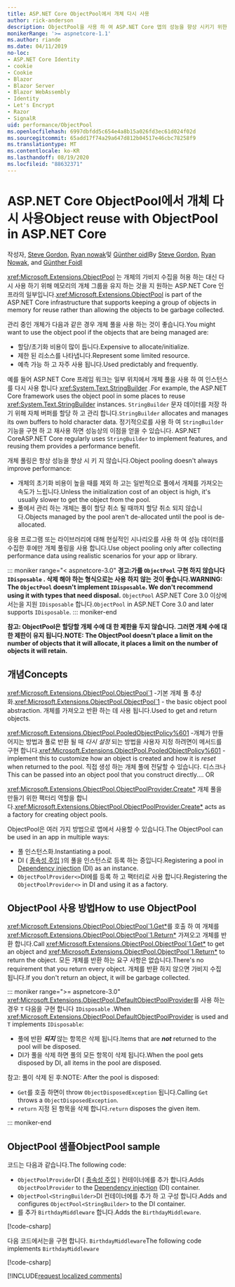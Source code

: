 ```yaml
---
title: ASP.NET Core ObjectPool에서 개체 다시 사용
author: rick-anderson
description: ObjectPool을 사용 하 여 ASP.NET Core 앱의 성능을 향상 시키기 위한 팁입니다.
monikerRange: '>= aspnetcore-1.1'
ms.author: riande
ms.date: 04/11/2019
no-loc:
- ASP.NET Core Identity
- cookie
- Cookie
- Blazor
- Blazor Server
- Blazor WebAssembly
- Identity
- Let's Encrypt
- Razor
- SignalR
uid: performance/ObjectPool
ms.openlocfilehash: 6997dbfdd5c654e4a8b15a026fd3ec61d024f02d
ms.sourcegitcommit: 65add17f74a29a647d812b04517e46cbc78258f9
ms.translationtype: MT
ms.contentlocale: ko-KR
ms.lasthandoff: 08/19/2020
ms.locfileid: "88632371"
---
```

# <a name="object-reuse-with-objectpool-in-aspnet-core"></a><span data-ttu-id="518f4-103">ASP.NET Core ObjectPool에서 개체 다시 사용</span><span class="sxs-lookup"><span data-stu-id="518f4-103">Object reuse with ObjectPool in ASP.NET Core</span></span>

<span data-ttu-id="518f4-104">작성자, [Steve Gordon](https://twitter.com/stevejgordon), [Ryan nowak](https://github.com/rynowak)및 [Günther oidl](https://github.com/gfoidl)</span><span class="sxs-lookup"><span data-stu-id="518f4-104">By [Steve Gordon](https://twitter.com/stevejgordon), [Ryan Nowak](https://github.com/rynowak), and [Günther Foidl](https://github.com/gfoidl)</span></span>

<span data-ttu-id="518f4-105"><xref:Microsoft.Extensions.ObjectPool> 는 개체의 가비지 수집을 허용 하는 대신 다시 사용 하기 위해 메모리의 개체 그룹을 유지 하는 것을 지 원하는 ASP.NET Core 인프라의 일부입니다.</span><span class="sxs-lookup"><span data-stu-id="518f4-105"><xref:Microsoft.Extensions.ObjectPool> is part of the ASP.NET Core infrastructure that supports keeping a group of objects in memory for reuse rather than allowing the objects to be garbage collected.</span></span>

<span data-ttu-id="518f4-106">관리 중인 개체가 다음과 같은 경우 개체 풀을 사용 하는 것이 좋습니다.</span><span class="sxs-lookup"><span data-stu-id="518f4-106">You might want to use the object pool if the objects that are being managed are:</span></span>

- <span data-ttu-id="518f4-107">할당/초기화 비용이 많이 듭니다.</span><span class="sxs-lookup"><span data-stu-id="518f4-107">Expensive to allocate/initialize.</span></span>
- <span data-ttu-id="518f4-108">제한 된 리소스를 나타냅니다.</span><span class="sxs-lookup"><span data-stu-id="518f4-108">Represent some limited resource.</span></span>
- <span data-ttu-id="518f4-109">예측 가능 하 고 자주 사용 됩니다.</span><span class="sxs-lookup"><span data-stu-id="518f4-109">Used predictably and frequently.</span></span>

<span data-ttu-id="518f4-110">예를 들어 ASP.NET Core 프레임 워크는 일부 위치에서 개체 풀을 사용 하 여 인스턴스를 다시 사용 합니다 <xref:System.Text.StringBuilder> .</span><span class="sxs-lookup"><span data-stu-id="518f4-110">For example, the ASP.NET Core framework uses the object pool in some places to reuse <xref:System.Text.StringBuilder> instances.</span></span> <span data-ttu-id="518f4-111">`StringBuilder` 문자 데이터를 저장 하기 위해 자체 버퍼를 할당 하 고 관리 합니다.</span><span class="sxs-lookup"><span data-stu-id="518f4-111">`StringBuilder` allocates and manages its own buffers to hold character data.</span></span> <span data-ttu-id="518f4-112">정기적으로를 사용 하 여 `StringBuilder` 기능을 구현 하 고 재사용 하면 성능상의 이점을 얻을 수 있습니다. ASP.NET Core</span><span class="sxs-lookup"><span data-stu-id="518f4-112">ASP.NET Core regularly uses `StringBuilder` to implement features, and reusing them provides a performance benefit.</span></span>

<span data-ttu-id="518f4-113">개체 풀링은 항상 성능을 향상 시 키 지 않습니다.</span><span class="sxs-lookup"><span data-stu-id="518f4-113">Object pooling doesn't always improve performance:</span></span>

- <span data-ttu-id="518f4-114">개체의 초기화 비용이 높을 때를 제외 하 고는 일반적으로 풀에서 개체를 가져오는 속도가 느립니다.</span><span class="sxs-lookup"><span data-stu-id="518f4-114">Unless the initialization cost of an object is high, it's usually slower to get the object from the pool.</span></span>
- <span data-ttu-id="518f4-115">풀에서 관리 하는 개체는 풀이 할당 취소 될 때까지 할당 취소 되지 않습니다.</span><span class="sxs-lookup"><span data-stu-id="518f4-115">Objects managed by the pool aren't de-allocated until the pool is de-allocated.</span></span>

<span data-ttu-id="518f4-116">응용 프로그램 또는 라이브러리에 대해 현실적인 시나리오를 사용 하 여 성능 데이터를 수집한 후에만 개체 풀링을 사용 합니다.</span><span class="sxs-lookup"><span data-stu-id="518f4-116">Use object pooling only after collecting performance data using realistic scenarios for your app or library.</span></span>

::: moniker range="< aspnetcore-3.0"
<span data-ttu-id="518f4-117">**경고:가를 `ObjectPool` 구현 하지 않습니다 `IDisposable` . 삭제 해야 하는 형식으로는 사용 하지 않는 것이 좋습니다.**</span><span class="sxs-lookup"><span data-stu-id="518f4-117">**WARNING: The `ObjectPool` doesn't implement `IDisposable`. We don't recommend using it with types that need disposal.**</span></span> <span data-ttu-id="518f4-118">`ObjectPool` ASP.NET Core 3.0 이상에서는을 지원 `IDisposable` 합니다.</span><span class="sxs-lookup"><span data-stu-id="518f4-118">`ObjectPool` in ASP.NET Core 3.0 and later supports `IDisposable`.</span></span>
::: moniker-end

<span data-ttu-id="518f4-119">**참고: ObjectPool은 할당할 개체 수에 대 한 제한을 두지 않습니다. 그러면 개체 수에 대 한 제한이 유지 됩니다.**</span><span class="sxs-lookup"><span data-stu-id="518f4-119">**NOTE: The ObjectPool doesn't place a limit on the number of objects that it will allocate, it places a limit on the number of objects it will retain.**</span></span>

## <a name="concepts"></a><span data-ttu-id="518f4-120">개념</span><span class="sxs-lookup"><span data-stu-id="518f4-120">Concepts</span></span>

<span data-ttu-id="518f4-121"><xref:Microsoft.Extensions.ObjectPool.ObjectPool`1> -기본 개체 풀 추상화.</span><span class="sxs-lookup"><span data-stu-id="518f4-121"><xref:Microsoft.Extensions.ObjectPool.ObjectPool`1> - the basic object pool abstraction.</span></span> <span data-ttu-id="518f4-122">개체를 가져오고 반환 하는 데 사용 됩니다.</span><span class="sxs-lookup"><span data-stu-id="518f4-122">Used to get and return objects.</span></span>

<span data-ttu-id="518f4-123"><xref:Microsoft.Extensions.ObjectPool.PooledObjectPolicy%601> -개체가 만들어지는 방법과 풀로 반환 될 때 *다시 설정* 되는 방법을 사용자 지정 하려면이 메서드를 구현 합니다.</span><span class="sxs-lookup"><span data-stu-id="518f4-123"><xref:Microsoft.Extensions.ObjectPool.PooledObjectPolicy%601> - implement this to customize how an object is created and how it is *reset* when returned to the pool.</span></span> <span data-ttu-id="518f4-124">직접 생성 하는 개체 풀에 전달할 수 있습니다. 디스크나</span><span class="sxs-lookup"><span data-stu-id="518f4-124">This can be passed into an object pool that you construct directly.... OR</span></span>

<span data-ttu-id="518f4-125"><xref:Microsoft.Extensions.ObjectPool.ObjectPoolProvider.Create*> 개체 풀을 만들기 위한 팩터리 역할을 합니다.</span><span class="sxs-lookup"><span data-stu-id="518f4-125"><xref:Microsoft.Extensions.ObjectPool.ObjectPoolProvider.Create*> acts as a factory for creating object pools.</span></span>
<!-- REview, there is no ObjectPoolProvider<T> -->

<span data-ttu-id="518f4-126">ObjectPool은 여러 가지 방법으로 앱에서 사용할 수 있습니다.</span><span class="sxs-lookup"><span data-stu-id="518f4-126">The ObjectPool can be used in an app in multiple ways:</span></span>

* <span data-ttu-id="518f4-127">풀 인스턴스화.</span><span class="sxs-lookup"><span data-stu-id="518f4-127">Instantiating a pool.</span></span>
* <span data-ttu-id="518f4-128">DI ( [종속성 주입](xref:fundamentals/dependency-injection) )의 풀을 인스턴스로 등록 하는 중입니다.</span><span class="sxs-lookup"><span data-stu-id="518f4-128">Registering a pool in [Dependency injection](xref:fundamentals/dependency-injection) (DI) as an instance.</span></span>
* <span data-ttu-id="518f4-129">`ObjectPoolProvider<>`DI에를 등록 하 고 팩터리로 사용 합니다.</span><span class="sxs-lookup"><span data-stu-id="518f4-129">Registering the `ObjectPoolProvider<>` in DI and using it as a factory.</span></span>

## <a name="how-to-use-objectpool"></a><span data-ttu-id="518f4-130">ObjectPool 사용 방법</span><span class="sxs-lookup"><span data-stu-id="518f4-130">How to use ObjectPool</span></span>

<span data-ttu-id="518f4-131"><xref:Microsoft.Extensions.ObjectPool.ObjectPool`1.Get*>를 호출 하 여 개체를 <xref:Microsoft.Extensions.ObjectPool.ObjectPool`1.Return*> 가져오고 개체를 반환 합니다.</span><span class="sxs-lookup"><span data-stu-id="518f4-131">Call <xref:Microsoft.Extensions.ObjectPool.ObjectPool`1.Get*> to get an object and <xref:Microsoft.Extensions.ObjectPool.ObjectPool`1.Return*> to return the object.</span></span>  <span data-ttu-id="518f4-132">모든 개체를 반환 하는 요구 사항은 없습니다.</span><span class="sxs-lookup"><span data-stu-id="518f4-132">There's no requirement that you return every object.</span></span> <span data-ttu-id="518f4-133">개체를 반환 하지 않으면 가비지 수집 됩니다.</span><span class="sxs-lookup"><span data-stu-id="518f4-133">If you don't return an object, it will be garbage collected.</span></span>

::: moniker range=">= aspnetcore-3.0"
<span data-ttu-id="518f4-134"><xref:Microsoft.Extensions.ObjectPool.DefaultObjectPoolProvider>를 사용 하는 경우 `T` 다음을 구현 합니다 `IDisposable` .</span><span class="sxs-lookup"><span data-stu-id="518f4-134">When <xref:Microsoft.Extensions.ObjectPool.DefaultObjectPoolProvider> is used and `T` implements `IDisposable`:</span></span>

* <span data-ttu-id="518f4-135">풀에 반환 ***되지*** 않는 항목은 삭제 됩니다.</span><span class="sxs-lookup"><span data-stu-id="518f4-135">Items that are ***not*** returned to the pool will be disposed.</span></span>
* <span data-ttu-id="518f4-136">DI가 풀을 삭제 하면 풀의 모든 항목이 삭제 됩니다.</span><span class="sxs-lookup"><span data-stu-id="518f4-136">When the pool gets disposed by DI, all items in the pool are disposed.</span></span>

<span data-ttu-id="518f4-137">참고: 풀이 삭제 된 후:</span><span class="sxs-lookup"><span data-stu-id="518f4-137">NOTE: After the pool is disposed:</span></span>

* <span data-ttu-id="518f4-138">`Get`를 호출 하면이 throw `ObjectDisposedException` 됩니다.</span><span class="sxs-lookup"><span data-stu-id="518f4-138">Calling `Get` throws a `ObjectDisposedException`.</span></span>
* <span data-ttu-id="518f4-139">`return` 지정 된 항목을 삭제 합니다.</span><span class="sxs-lookup"><span data-stu-id="518f4-139">`return` disposes the given item.</span></span>

::: moniker-end

## <a name="objectpool-sample"></a><span data-ttu-id="518f4-140">ObjectPool 샘플</span><span class="sxs-lookup"><span data-stu-id="518f4-140">ObjectPool sample</span></span>

<span data-ttu-id="518f4-141">코드는 다음과 같습니다.</span><span class="sxs-lookup"><span data-stu-id="518f4-141">The following code:</span></span>

* <span data-ttu-id="518f4-142">`ObjectPoolProvider`DI ( [종속성 주입](xref:fundamentals/dependency-injection) ) 컨테이너에를 추가 합니다.</span><span class="sxs-lookup"><span data-stu-id="518f4-142">Adds `ObjectPoolProvider` to the [Dependency injection](xref:fundamentals/dependency-injection) (DI) container.</span></span>
* <span data-ttu-id="518f4-143">`ObjectPool<StringBuilder>`DI 컨테이너에를 추가 하 고 구성 합니다.</span><span class="sxs-lookup"><span data-stu-id="518f4-143">Adds and configures `ObjectPool<StringBuilder>` to the DI container.</span></span>
* <span data-ttu-id="518f4-144">를 추가 `BirthdayMiddleware` 합니다.</span><span class="sxs-lookup"><span data-stu-id="518f4-144">Adds the `BirthdayMiddleware`.</span></span>

[!code-csharp[](ObjectPool/ObjectPoolSample/Startup.cs?name=snippet)]

<span data-ttu-id="518f4-145">다음 코드에서는을 구현 합니다. `BirthdayMiddleware`</span><span class="sxs-lookup"><span data-stu-id="518f4-145">The following code implements `BirthdayMiddleware`</span></span>

[!code-csharp[](ObjectPool/ObjectPoolSample/BirthdayMiddleware.cs?name=snippet)]

[!INCLUDE[request localized comments](~/includes/code-comments-loc.md)]
